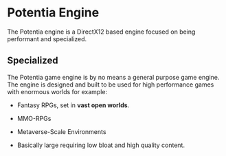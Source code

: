 # Potentia Engine

The Potentia engine is a DirectX12 based engine focused on being performant and specialized.


## Specialized

The Potentia game engine is by no means a general purpose game engine. 
The engine is designed and built to be used for high performance games with enormous worlds for example:

- Fantasy RPGs, set in **vast open worlds**.
- MMO-RPGs
- Metaverse-Scale Environments

- Basically large requiring low bloat and high quality content.
